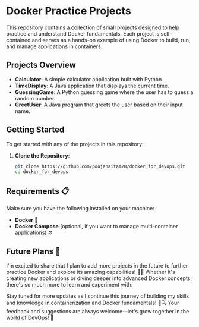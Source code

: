 # Docker Practice Projects

This repository contains a collection of small projects designed to help practice and understand Docker fundamentals. Each project is self-contained and serves as a hands-on example of using Docker to build, run, and manage applications in containers.

## Projects Overview

- **Calculator**: A simple calculator application built with Python.
- **TimeDisplay**: A Java application that displays the current time.
- **GuessingGame**: A Python guessing game where the user has to guess a random number.
- **GreetUser**: A Java program that greets the user based on their input name.

## Getting Started

To get started with any of the projects in this repository:

1. **Clone the Repository**:
   ```bash
   git clone https://github.com/poojanaitam28/docker_for_devops.git
   cd docker_for_devops

## Requirements 📋

Make sure you have the following installed on your machine:

- **Docker** 🐳
- **Docker Compose** (optional, if you want to manage multi-container applications) ⚙️


## Future Plans 🚀

I'm excited to share that I plan to add more projects in the future to further practice Docker and explore its amazing capabilities! 🐳✨ Whether it's creating new applications or diving deeper into advanced Docker concepts, there's so much more to learn and experiment with.

Stay tuned for more updates as I continue this journey of building my skills and knowledge in containerization and Docker fundamentals! 🌟🔍 Your feedback and suggestions are always welcome—let's grow together in the world of DevOps! 🤝

